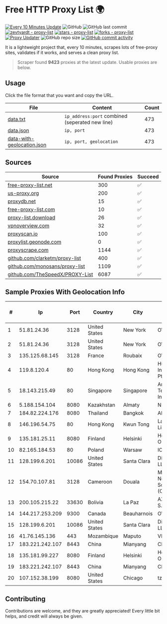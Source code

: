 
# Free HTTP Proxy List 🌍

[![Every 10 Minutes Update](https://github.com/mertguvencli/http-proxy-list/actions/workflows/main.yml/badge.svg?branch=main)](https://github.com/mertguvencli/http-proxy-list/actions/workflows/main.yml)
![GitHub](https://img.shields.io/github/license/mertguvencli/http-proxy-list)
![GitHub last commit](https://img.shields.io/github/last-commit/mertguvencli/http-proxy-list)
[![zevtyardt - proxy-list](https://img.shields.io/static/v1?label=zevtyardt&message=proxy-list&color=blue&logo=github)](https://github.com/zevtyardt/proxy-list "Go to GitHub repo")
[![stars - proxy-list](https://img.shields.io/github/stars/zevtyardt/proxy-list?style=social)](https://github.com/zevtyardt/proxy-list)
[![forks - proxy-list](https://img.shields.io/github/forks/zevtyardt/proxy-list?style=social)](https://github.com/zevtyardt/proxy-list)
[![Proxy Updater](https://github.com/zevtyardt/proxy-list/workflows/Proxy%20Updater/badge.svg)](https://github.com/zevtyardt/proxy-list/actions?query=workflow:"Proxy+Updater")
![GitHub repo size](https://img.shields.io/github/repo-size/zevtyardt/proxy-list)
[![GitHub commit activity](https://img.shields.io/github/commit-activity/m/zevtyardt/proxy-list?logo=commits)](https://github.com/zevtyardt/proxy-list/commits/main)

It is a lightweight project that, every 10 minutes, scrapes lots of free-proxy sites, validates if it works, and serves a clean proxy list.

> Scraper found **9423** proxies at the latest update. Usable proxies are below.

## Usage

Click the file format that you want and copy the URL.

|File|Content|Count|
|----|-------|-----|
|[data.txt](https://raw.githubusercontent.com/mertguvencli/http-proxy-list/main/proxy-list/data.txt)|`ip_address:port` combined (seperated new line)|473|
|[data.json](https://raw.githubusercontent.com/mertguvencli/http-proxy-list/main/proxy-list/data.json)|`ip, port`|473|
|[data-with-geolocation.json](https://raw.githubusercontent.com/mertguvencli/http-proxy-list/main/proxy-list/data-with-geolocation.json)|`ip, port, geolocation`|473|

## Sources

|Source|Found Proxies|Succeed|
|------|-------------|-------|
|[free-proxy-list.net](https://free-proxy-list.net)|300|✅|
|[us-proxy.org](https://www.us-proxy.org)|200|✅|
|[proxydb.net](http://proxydb.net)|15|✅|
|[free-proxy-list.com](https://free-proxy-list.com/?page=&port=&type%5B%5D=http&type%5B%5D=https&up_time=0&search=Search)|10|✅|
|[proxy-list.download](https://www.proxy-list.download/HTTP)|26|✅|
|[vpnoverview.com](https://vpnoverview.com/privacy/anonymous-browsing/free-proxy-servers)|32|✅|
|[proxyscan.io](https://www.proxyscan.io)|100|✅|
|[proxylist.geonode.com](https://proxylist.geonode.com/api/proxy-list?limit=300&page=1&sort_by=lastChecked&sort_type=desc&protocols=http,https)|0|✅|
|[proxyscrape.com](https://api.proxyscrape.com/v2/?request=displayproxies&protocol=http&timeout=10000&country=all&ssl=all&anonymity=all)|1144|✅|
|[github.com/clarketm/proxy-list](https://raw.githubusercontent.com/clarketm/proxy-list/master/proxy-list-raw.txt)|400|✅|
|[github.com/monosans/proxy-list](https://raw.githubusercontent.com/monosans/proxy-list/main/proxies/http.txt)|1109|✅|
|[github.com/TheSpeedX/PROXY-List](https://raw.githubusercontent.com/TheSpeedX/PROXY-List/master/http.txt)|6087|✅|


## Sample Proxies With Geolocation Info

|#|Ip|Port|Country|City|Internet Service Provider|
|-|--|----|-------|----|-------------------------|
|1|51.81.24.36|3128|United States|New York|OVH US LLC|
|2|51.81.24.36|3128|United States|New York|OVH US LLC|
|3|135.125.68.145|3128|France|Roubaix|OVH SAS|
|4|119.8.120.4|80|Hong Kong|Hong Kong|Huawei International Pte. LTD|
|5|18.143.215.49|80|Singapore|Singapore|Amazon Technologies Inc.|
|6|5.188.154.104|8080|Kazakhstan|Almaty|NLS|
|7|184.82.224.176|8080|Thailand|Bangkok|AIS-Fibre|
|8|146.196.54.75|80|Hong Kong|Kwun Tong|Layerstack Limited|
|9|135.181.25.11|8080|Finland|Helsinki|Hetzner Online GmbH|
|10|82.165.184.53|80|Poland|Warsaw|IONOS SE|
|11|128.199.6.201|10086|United States|Santa Clara|DigitalOcean, LLC|
|12|154.70.107.81|3128|Cameroon|Douala|MTN Network Solutions (Cameroon)|
|13|200.105.215.22|33630|Bolivia|La Paz|AXS Bolivia S. A.|
|14|144.217.253.209|9300|Canada|Beauharnois|OVH SAS|
|15|128.199.6.201|10086|United States|Santa Clara|DigitalOcean, LLC|
|16|41.76.145.136|443|Mozambique|Maputo|VM  S.A|
|17|183.221.242.107|8443|China|Mianyang|China Mobile|
|18|135.181.99.227|8080|Finland|Helsinki|Hetzner Online GmbH|
|19|183.221.242.107|8443|China|Mianyang|China Mobile|
|20|107.152.38.199|8080|United States|Chicago|tzulo, inc.|



## Contributing

Contributions are welcome, and they are greatly appreciated! Every
little bit helps, and credit will always be given.


